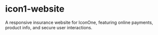 # icon1-website
A responsive insurance website for IconOne, featuring online payments, product info, and secure user interactions.
